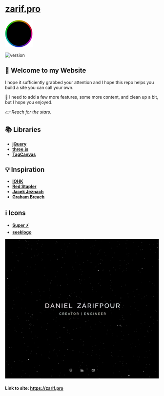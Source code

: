 # __[zarif.pro](https://zarif.pro)__

<img src="/assets/logo.png" height="90px">

![version](https://img.shields.io/badge/version-beta-blue?logo=github)

## 👋 Welcome to my Website

I hope it sufficiently grabbed your attention and I hope this repo helps you build a site you can call your own.

🧹 I need to add a few more features, some more content, and clean up a bit, but I hope you enjoyed.

_👉 Reach for the stars._

## 📚 Libraries

* __[jQuery](https://www.goat1000.com/tagcanvas.php)__
* __[three.js](https://github.com/mrdoob/three.js/)__
* __[TagCanvas](https://www.goat1000.com/tagcanvas.php)__

## 💡 Inspiration

* __[IOHK](https://iohk.io)__
* __[Red Stapler](https://www.youtube.com/watch?v=Bed1z7f1EI4&list=LL)__
* __[Jacek Jeznach](https://jacekjeznach.com/)__
* __[Graham Breach](https://www.goat1000.com)__

## ℹ️ Icons

* __[Super ⚡️](https://super.so/icons)__ 
* __[seeklogo](https://seeklogo.com/free-vector-logos)__

![alt text](https://github.com/zarifpour/zarif.pro/blob/master/assets/site-preview.png?raw=true)

#### Link to site: https://zarif.pro
